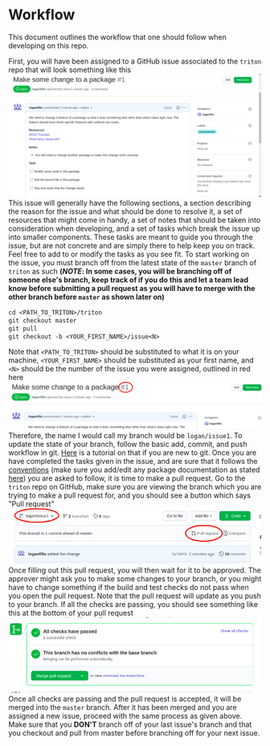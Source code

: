 # Workflow
This document outlines the workflow that one should follow when developing on this repo.

 First, you will have been assigned to a GitHub issue associated to the `triton` repo that will look something like this ![Workflow Issue](assets/workflow_issue.png)
 This issue will generally have the following sections, a section describing the reason for the issue and what should be done to resolve it, a set of resources that might come in handy, a set of notes that should be taken into consideration when developing, and a set of tasks which break the issue up into smaller components. These tasks are meant to guide you through the issue, but are not concrete and are simply there to help keep you on track. Feel free to add to or modify the tasks as you see fit. To start working on the issue, you must branch off from the latest state of the `master` branch of `triton` as such **(*NOTE*: In some cases, you will be branching off of someone else's branch, keep track of if you do this and let a team lead know before submitting a pull request as you will have to merge with the other branch before `master` as shown later on)**

    cd <PATH_TO_TRITON>/triton
    git checkout master
    git pull
    git checkout -b <YOUR_FIRST_NAME>/issue<N>

Note that `<PATH_TO_TRITON>` should be substituted to what it is on your machine,  `<YOUR_FIRST_NAME>` should be substituted as your first name, and `<N>` should be the number of the issue you were assigned, outlined in red here ![Workflow Issue Number](assets/workflow_issue_number.png)
Therefore, the name I would call my branch would be `logan/issue1`. To update the state of your branch, follow the basic add, commit, and push workflow in git. [Here](https://www.earthdatascience.org/workshops/intro-version-control-git/basic-git-commands/#tracking-changes-with-git-add-and-git-commit) is a tutorial on that if you are new to git. Once you are have completed the tasks given in the issue, and are sure that it follows the [conventions](CONVENTIONS.md) (make sure you add/edit any package documentation as stated [here](CONVENTIONS.md#github)) you are asked to follow, it is time to make a pull request. Go to the `triton` repo on GitHub, make sure you are viewing the branch which you are trying to make a pull request for, and you should see a button which says "Pull request"
![Pull Request](assets/pull_request.png)
Once filling out this pull request, you will then wait for it to be approved. The approver might ask you to make some changes to your branch, or you might have to change something if the build and test checks do not pass when you open the pull request. Note that the pull request will update as you push to your branch. If all the checks are passing, you should see something like this at the bottom of your pull request ![Success Checks](assets/success_checks.png)Once all checks are passing and the pull request is accepted, it will be merged into the `master` branch. After it has been merged and you are assigned a new issue, proceed with the same process as given above. Make sure that you **DON'T** branch off of your last issue's branch and that you checkout and pull from master before branching off for your next issue. 